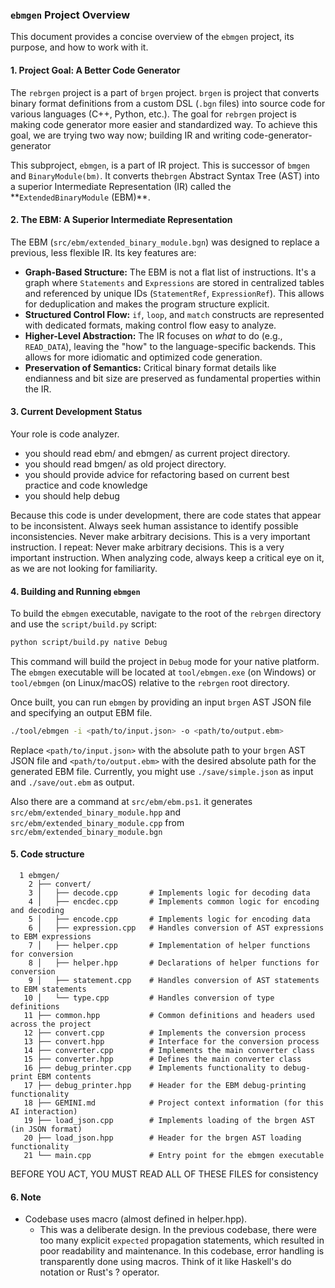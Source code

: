 ### `ebmgen` Project Overview

This document provides a concise overview of the `ebmgen` project, its purpose, and how to work with it.

#### 1. Project Goal: A Better Code Generator

The `rebrgen` project is a part of `brgen` project. `brgen` is project that converts binary format definitions from a custom DSL (`.bgn` files) into source code for various languages (C++, Python, etc.).
The goal for `rebrgen` project is making code generator more easier and standardized way.
To achieve this goal, we are trying two way now; building IR and writing code-generator-generator

This subproject, `ebmgen`, is a part of IR project. This is successor of `bmgen` and `BinaryModule(bm)`.
It converts the`brgen` Abstract Syntax Tree (AST) into a superior Intermediate Representation (IR) called the \*\*`ExtendedBinaryModule` (EBM)\*\*.

#### 2. The EBM: A Superior Intermediate Representation

The EBM (`src/ebm/extended_binary_module.bgn`) was designed to replace a previous, less flexible IR. Its key features are:

- **Graph-Based Structure:** The EBM is not a flat list of instructions. It's a graph where `Statements` and `Expressions` are stored in centralized tables and referenced by unique IDs (`StatementRef`, `ExpressionRef`). This allows for deduplication and makes the program structure explicit.
- **Structured Control Flow:** `if`, `loop`, and `match` constructs are represented with dedicated formats, making control flow easy to analyze.
- **Higher-Level Abstraction:** The IR focuses on _what_ to do (e.g., `READ_DATA`), leaving the "how" to the language-specific backends. This allows for more idiomatic and optimized code generation.
- **Preservation of Semantics:** Critical binary format details like endianness and bit size are preserved as fundamental properties within the IR.

#### 3. Current Development Status

Your role is code analyzer.

- you should read ebm/ and ebmgen/ as current project directory.
- you should read bmgen/ as old project directory.
- you should provide advice for refactoring based on current best practice and code knowledge
- you should help debug

Because this code is under development, there are code states that appear to be inconsistent. Always seek human assistance to identify possible inconsistencies. Never make arbitrary decisions.
This is a very important instruction. I repeat: Never make arbitrary decisions. This is a very important instruction.
When analyzing code, always keep a critical eye on it, as we are not looking for familiarity.

#### 4. Building and Running `ebmgen`

To build the `ebmgen` executable, navigate to the root of the `rebrgen` directory and use the `script/build.py` script:

```bash
python script/build.py native Debug
```

This command will build the project in `Debug` mode for your native platform. The `ebmgen` executable will be located at `tool/ebmgen.exe` (on Windows) or `tool/ebmgen` (on Linux/macOS) relative to the `rebrgen` root directory.

Once built, you can run `ebmgen` by providing an input `brgen` AST JSON file and specifying an output EBM file.

```bash
./tool/ebmgen -i <path/to/input.json> -o <path/to/output.ebm>
```

Replace `<path/to/input.json>` with the absolute path to your `brgen` AST JSON file and `<path/to/output.ebm>` with the desired absolute path for the generated EBM file. Currently, you might use `./save/simple.json` as input and `./save/out.ebm` as output.

Also there are a command at `src/ebm/ebm.ps1`. it generates `src/ebm/extended_binary_module.hpp` and `src/ebm/extended_binary_module.cpp` from `src/ebm/extended_binary_module.bgn`

#### 5. Code structure

```
  1 ebmgen/
    2 ├── convert/
    3 │   ├── decode.cpp       # Implements logic for decoding data
    4 │   ├── encdec.cpp       # Implements common logic for encoding and decoding
    5 │   ├── encode.cpp       # Implements logic for encoding data
    6 │   ├── expression.cpp   # Handles conversion of AST expressions to EBM expressions
    7 │   ├── helper.cpp       # Implementation of helper functions for conversion
    8 │   ├── helper.hpp       # Declarations of helper functions for conversion
    9 │   ├── statement.cpp    # Handles conversion of AST statements to EBM statements
   10 │   └── type.cpp         # Handles conversion of type definitions
   11 ├── common.hpp           # Common definitions and headers used across the project
   12 ├── convert.cpp          # Implements the conversion process
   13 ├── convert.hpp          # Interface for the conversion process
   14 ├── converter.cpp        # Implements the main converter class
   15 ├── converter.hpp        # Defines the main converter class
   16 ├── debug_printer.cpp    # Implements functionality to debug-print EBM contents
   17 ├── debug_printer.hpp    # Header for the EBM debug-printing functionality
   18 ├── GEMINI.md            # Project context information (for this AI interaction)
   19 ├── load_json.cpp        # Implements loading of the brgen AST (in JSON format)
   20 ├── load_json.hpp        # Header for the brgen AST loading functionality
   21 └── main.cpp             # Entry point for the ebmgen executable
```

BEFORE YOU ACT, YOU MUST READ ALL OF THESE FILES for consistency

#### 6. Note

- Codebase uses macro (almost defined in helper.hpp).
  - This was a deliberate design. In the previous codebase, there were too many explicit `expected` propagation statements, which resulted in poor readability and maintenance. In this codebase, error handling is transparently done using macros. Think of it like Haskell's do notation or Rust's ? operator.
